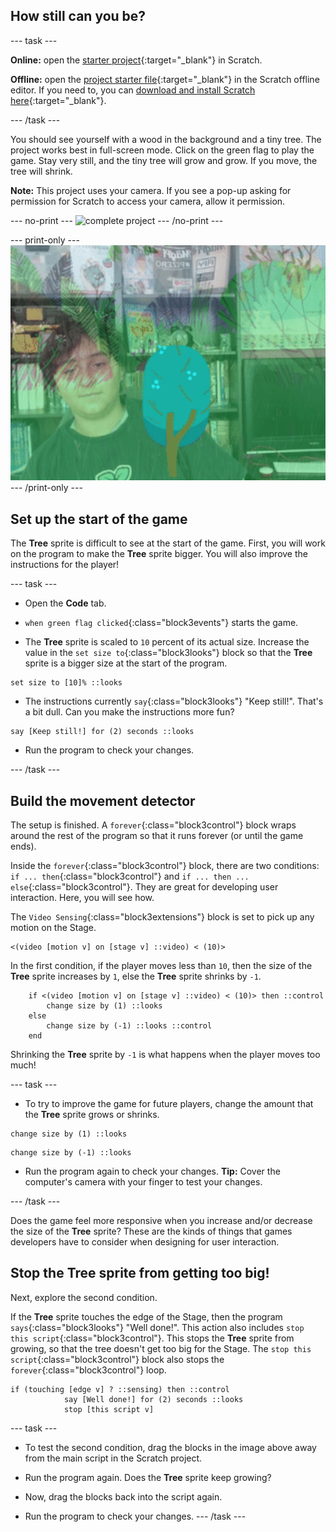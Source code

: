 ## How still can you be?

--- task ---

**Online:** open the [starter project](http://rpf.io/grow-a-tree-on){:target="_blank"} in Scratch.

**Offline:** open the [project starter file](http://rpf.io/p/en/grow-a-tree-go){:target="_blank"} in the Scratch offline editor. If you need to, you can [download and install Scratch here](https://scratch.mit.edu/download){:target="_blank"}.

--- /task ---

You should see yourself with a wood in the background and a tiny tree. The project works best in full-screen mode. Click on the green flag to play the game. Stay very still, and the tiny tree will grow and grow. If you move, the tree will shrink.

**Note:** This project uses your camera. If you see a pop-up asking for permission for Scratch to access your camera, allow it permission.

--- no-print ---
![complete project](images/showcase.gif)
--- /no-print ---

--- print-only ---
![complete project](images/showcase.png)
--- /print-only ---

## Set up the start of the game

The **Tree** sprite is difficult to see at the start of the game. First, you will work on the program to make the **Tree** sprite bigger. You will also improve the instructions for the player!

--- task ---
+ Open the **Code** tab.

+ `when green flag clicked`{:class="block3events"} starts the game. 

+ The **Tree** sprite is scaled to `10` percent of its actual size. Increase the value in the `set size to`{:class="block3looks"} block so that the **Tree** sprite is a bigger size at the start of the program.

```blocks3
set size to [10]% ::looks
```

+ The instructions currently `say`{:class="block3looks"} "Keep still!". That's a bit dull. Can you make the instructions more fun?

```blocks3
say [Keep still!] for (2) seconds ::looks
```

+ Run the program to check your changes.

--- /task ---

## Build the movement detector
The setup is finished. A `forever`{:class="block3control"} block wraps around the rest of the program so that it runs forever (or until the game ends).

Inside the `forever`{:class="block3control"} block, there are two conditions: `if ... then`{:class="block3control"} and `if ... then ... else`{:class="block3control"}. They are great for developing user interaction. Here, you will see how.

The `Video Sensing`{:class="block3extensions"} block is set to pick up any motion on the Stage.

```blocks3
<(video [motion v] on [stage v] ::video) < (10)>
```

In the first condition, if the player moves less than `10`, then the size of the **Tree** sprite increases by `1`, else the **Tree** sprite shrinks by `-1`.

```blocks3
	if <(video [motion v] on [stage v] ::video) < (10)> then ::control 
		change size by (1) ::looks
	else 
		change size by (-1) ::looks ::control
	end
```

Shrinking the **Tree** sprite by `-1` is what happens when the player moves too much!

--- task ---
+ To try to improve the game for future players, change the amount that the **Tree** sprite grows or shrinks.

```blocks3
change size by (1) ::looks
```
```blocks3
change size by (-1) ::looks
```

+ Run the program again to check your changes. **Tip:** Cover the computer's camera with your finger to test your changes.

--- /task ---

Does the game feel more responsive when you increase and/or decrease the size of the **Tree** sprite? These are the kinds of things that games developers have to consider when designing for user interaction.

## Stop the **Tree** sprite from getting too big!
Next, explore the second condition.

If the **Tree** sprite touches the edge of the Stage, then the program `says`{:class="block3looks"} "Well done!". This action also includes `stop this script`{:class="block3control"}. This stops the **Tree** sprite from growing, so that the tree doesn't get too big for the Stage. The `stop this script`{:class="block3control"} block also stops the `forever`{:class="block3control"} loop.

```blocks3
if (touching [edge v] ? ::sensing) then ::control
			say [Well done!] for (2) seconds ::looks
			stop [this script v]
```
--- task ---

+ To test the second condition, drag the blocks in the image above away from the main script in the Scratch project. 

+ Run the program again. Does the **Tree** sprite keep growing?

+ Now, drag the blocks back into the script again.

+ Run the program to check your changes.
--- /task ---
